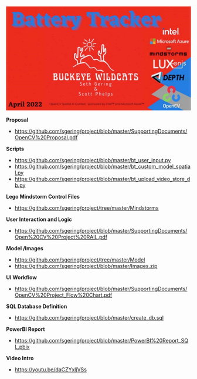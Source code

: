 ![OpenCV AI Contest](/logo.png)

 **Proposal**
 - https://github.com/sgering/project/blob/master/SupportingDocuments/OpenCV%20Proposal.pdf  
 
 **Scripts**
 - https://github.com/sgering/project/blob/master/bt_user_input.py 
 - https://github.com/sgering/project/blob/master/bt_custom_model_spatial.py 
 - https://github.com/sgering/project/blob/master/bt_upload_video_store_db.py 

**Lego Mindstorm Control Files**
- https://github.com/sgering/project/tree/master/Mindstorms 

**User Interaction and Logic**
- https://github.com/sgering/project/blob/master/SupportingDocuments/Open%20CV%20Project%20RAIL.pdf 

**Model /Images**
- https://github.com/sgering/project/tree/master/Model 
- https://github.com/sgering/project/blob/master/Images.zip 

**UI Workflow**
- https://github.com/sgering/project/blob/master/SupportingDocuments/OpenCV%20Project_Flow%20Chart.pdf 

**SQL Database Definition**
- https://github.com/sgering/project/blob/master/create_db.sql 

**PowerBI Report**
- https://github.com/sgering/project/blob/master/PowerBI%20Report_SQL.pbix 

**Video Intro**
- https://youtu.be/daCZYxljVSs
